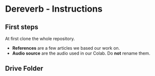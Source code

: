 # Dereverb - Instructions
## First steps
At first clone the whole repository.

- **References** are a few articles we based our work on.
- **Audio source** are the audio used in our Colab. Do **not** rename them. 

## Drive Folder
